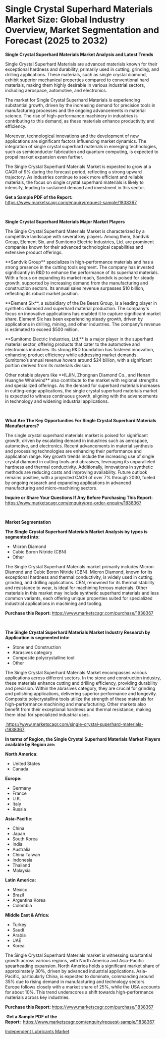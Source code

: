 <p><h1>Single Crystal Superhard Materials Market Size: Global Industry Overview, Market Segmentation and Forecast (2025 to 2032)</h1></p><p><strong>Single Crystal Superhard Materials Market Analysis and Latest Trends</strong></p>
<p><p>Single Crystal Superhard Materials are advanced materials known for their exceptional hardness and durability, primarily used in cutting, grinding, and drilling applications. These materials, such as single crystal diamond, exhibit superior mechanical properties compared to conventional hard materials, making them highly desirable in various industrial sectors, including aerospace, automotive, and electronics.</p><p>The market for Single Crystal Superhard Materials is experiencing substantial growth, driven by the increasing demand for precision tools in manufacturing processes and the ongoing advancements in material science. The rise of high-performance machinery in industries is contributing to this demand, as these materials enhance productivity and efficiency.</p><p>Moreover, technological innovations and the development of new applications are significant factors influencing market dynamics. The integration of single crystal superhard materials in emerging technologies, such as semiconductor fabrication and quantum computing, is expected to propel market expansion even further.</p><p>The Single Crystal Superhard Materials Market is expected to grow at a CAGR of 9% during the forecast period, reflecting a strong upward trajectory. As industries continue to seek more efficient and reliable materials, the focus on single crystal superhard materials is likely to intensify, leading to sustained demand and investment in this sector.</p></p>
<p><strong>Get a Sample PDF of the Report:&nbsp;</strong> <a href="https://www.marketscagr.com/enquiry/request-sample/1838367?utm_campaign=2660&utm_medium=2&utm_source=Github&utm_content=ia&utm_term=03042025&utm_id=single-crystal-superhard-materials">https://www.marketscagr.com/enquiry/request-sample/1838367</a></p>
<p>&nbsp;</p>
<p><strong>Single Crystal Superhard Materials Major Market Players</strong></p>
<p><p>The Single Crystal Superhard Materials Market is characterized by a competitive landscape with several key players. Among them, Sandvik Group, Element Six, and Sumitomo Electric Industries, Ltd. are prominent companies known for their advanced technological capabilities and extensive product offerings.</p><p>**Sandvik Group** specializes in high-performance materials and has a strong presence in the cutting tools segment. The company has invested significantly in R&D to enhance the performance of its superhard materials. With a focus on expanding its market reach, Sandvik is poised for steady growth, supported by increasing demand from the manufacturing and construction sectors. Its annual sales revenue surpasses $10 billion, reflecting its robust market position.</p><p>**Element Six**, a subsidiary of the De Beers Group, is a leading player in synthetic diamond and superhard material production. The company's focus on innovative applications has enabled it to capture significant market share. Element Six has been experiencing steady growth, driven by applications in drilling, mining, and other industries. The company’s revenue is estimated to exceed $500 million.</p><p>**Sumitomo Electric Industries, Ltd.** is a major player in the superhard material sector, offering products that cater to the automotive and electronics industries. Its strong R&D foundation has fostered innovation, enhancing product efficiency while addressing market demands. Sumitomo’s annual revenue hovers around $24 billion, with a significant portion derived from its materials division.</p><p>Other notable players like **ILJIN, Zhongnan Diamond Co., and Henan Huanghe Whirlwind** also contribute to the market with regional strengths and specialized offerings. As the demand for superhard materials increases in cutting-edge applications, the single crystal superhard materials market is expected to witness continuous growth, aligning with the advancements in technology and widening industrial applications.</p></p>
<p>&nbsp;</p>
<p><strong>What Are The Key Opportunities For Single Crystal Superhard Materials Manufacturers?</strong></p>
<p><p>The single crystal superhard materials market is poised for significant growth, driven by escalating demand in industries such as aerospace, automotive, and electronics. Recent advancements in material synthesis and processing technologies are enhancing their performance and application range. Key growth trends include the increasing use of single crystal diamond in cutting tools and abrasives, leveraging its unparalleled hardness and thermal conductivity. Additionally, innovations in synthetic methods are reducing costs and improving availability. Future outlook remains positive, with a projected CAGR of over 7% through 2030, fueled by ongoing research and expanding applications in advanced manufacturing and micro-machining sectors.</p></p>
<p><strong>Inquire or Share Your Questions If Any Before Purchasing This Report:</strong> <a href="https://www.marketscagr.com/enquiry/pre-order-enquiry/1838367?utm_campaign=2660&utm_medium=2&utm_source=Github&utm_content=ia&utm_term=03042025&utm_id=single-crystal-superhard-materials">https://www.marketscagr.com/enquiry/pre-order-enquiry/1838367</a></p>
<p>&nbsp;</p>
<p><strong>Market Segmentation</strong></p>
<p><strong>The Single Crystal Superhard Materials Market Analysis by types is segmented into:</strong></p>
<p><ul><li>Micron Diamond</li><li>Cubic Boron Nitride (CBN)</li><li>Other</li></ul></p>
<p><p>The Single Crystal Superhard Materials market primarily includes Micron Diamond and Cubic Boron Nitride (CBN). Micron Diamond, known for its exceptional hardness and thermal conductivity, is widely used in cutting, grinding, and drilling applications. CBN, renowned for its thermal stability and resistance to wear, is ideal for machining ferrous materials. Other materials in this market may include synthetic superhard materials and less common variants, each offering unique properties suited for specialized industrial applications in machining and tooling.</p></p>
<p><strong>Purchase this Report:&nbsp;</strong><a href="https://www.marketscagr.com/purchase/1838367?utm_campaign=2660&utm_medium=2&utm_source=Github&utm_content=ia&utm_term=03042025&utm_id=single-crystal-superhard-materials">https://www.marketscagr.com/purchase/1838367</a></p>
<p>&nbsp;</p>
<p><strong>The Single Crystal Superhard Materials Market Industry Research by Application is segmented into:</strong></p>
<p><ul><li>Stone and Construction</li><li>Abrasives category</li><li>Composite polycrystalline tool</li><li>Other</li></ul></p>
<p><p>The Single Crystal Superhard Materials Market encompasses various applications across different sectors. In the stone and construction industry, these materials enhance cutting and drilling efficiency, providing durability and precision. Within the abrasives category, they are crucial for grinding and polishing applications, delivering superior performance and longevity. Composite polycrystalline tools utilize the strength of these materials for high-performance machining and manufacturing. Other markets also benefit from their exceptional hardness and thermal resistance, making them ideal for specialized industrial uses.</p></p>
<p><a href="https://www.marketscagr.com/single-crystal-superhard-materials-r1838367?utm_campaign=2660&utm_medium=2&utm_source=Github&utm_content=ia&utm_term=03042025&utm_id=single-crystal-superhard-materials">&nbsp;https://www.marketscagr.com/single-crystal-superhard-materials-r1838367</a></p>
<p><strong>In terms of Region, the Single Crystal Superhard Materials Market Players available by Region are:</strong></p>
<p>
    <p> <strong> North America: </strong>
        <ul>
            <li>United States</li>
            <li>Canada</li>
        </ul>
        </p> 
    <p> <strong> Europe: </strong>
        <ul>
            <li>Germany</li>
            <li>France</li>
            <li>U.K.</li>
            <li>Italy</li>
            <li>Russia</li>
        </ul>
        </p> 
    <p> <strong> Asia-Pacific: </strong>
        <ul>
            <li>China</li>
            <li>Japan</li>
            <li>South Korea</li>
            <li>India</li>
            <li>Australia</li>
            <li>China Taiwan</li>
            <li>Indonesia</li>
            <li>Thailand</li>
            <li>Malaysia</li>
        </ul>
        </p> 
    <p> <strong> Latin America: </strong>
        <ul>
            <li>Mexico</li>
            <li>Brazil</li>
            <li>Argentina Korea</li>
            <li>Colombia</li>
        </ul>
        </p> 
    <p> <strong> Middle East & Africa: </strong>
        <ul>
            <li>Turkey</li>
            <li>Saudi</li>
            <li>Arabia</li>
            <li>UAE</li>
            <li>Korea</li>
        </ul>
    </p>
    </p>
<p><p>The Single Crystal Superhard Materials market is witnessing substantial growth across various regions, with North America and Asia-Pacific spearheading expansion. North America holds a significant market share of approximately 30%, driven by advanced industrial applications. Asia-Pacific, particularly China, is expected to dominate, commanding around 35% due to rising demand in manufacturing and technology sectors. Europe follows closely with a market share of 25%, while the USA accounts for about 10%. This trend underscores a shift towards high-performance materials across key industries.</p></p>
<p><strong>Purchase this Report: </strong><a href="https://www.marketscagr.com/purchase/1838367?utm_campaign=2660&utm_medium=2&utm_source=Github&utm_content=ia&utm_term=03042025&utm_id=single-crystal-superhard-materials">https://www.marketscagr.com/purchase/1838367</a></p>
<p>&nbsp;<strong>Get a Sample PDF of the Report:&nbsp;&nbsp;</strong><a href="https://www.marketscagr.com/enquiry/request-sample/1838367?utm_campaign=2660&utm_medium=2&utm_source=Github&utm_content=ia&utm_term=03042025&utm_id=single-crystal-superhard-materials">https://www.marketscagr.com/enquiry/request-sample/1838367</a></p>
<p><strong></strong></p>
<p><p><a href="https://github.com/schwminh2001101/Market-Research-Report-List-1/blob/main/independent-lubricants-market.md?utm_campaign=2660&utm_medium=2&utm_source=Github&utm_content=ia&utm_term=03042025&utm_id=single-crystal-superhard-materials">Independent Lubricants Market</a></p></p>